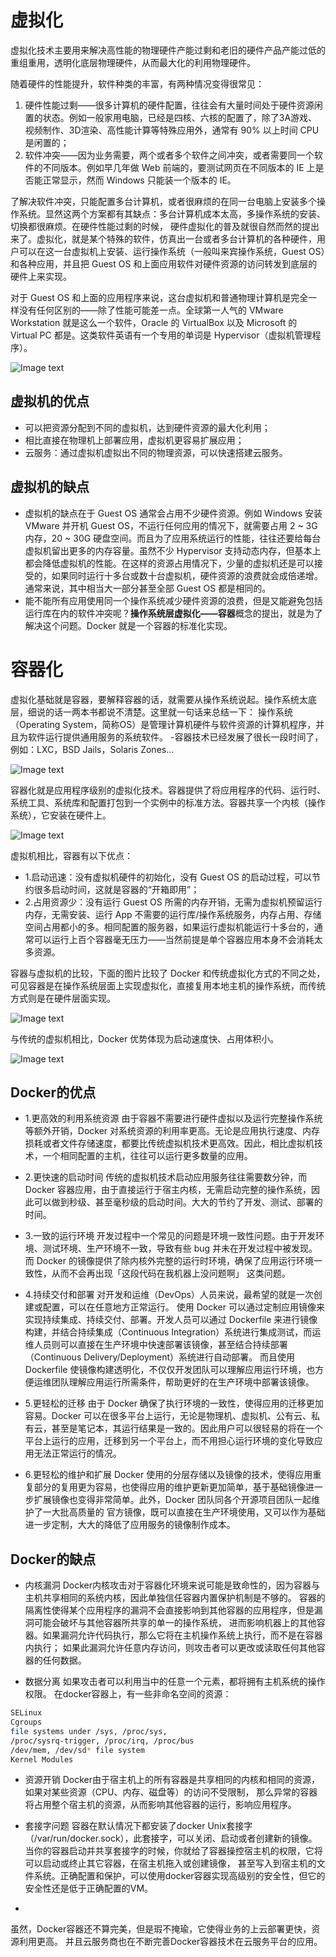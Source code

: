 # 虚拟化
虚拟化技术主要用来解决高性能的物理硬件产能过剩和老旧的硬件产品产能过低的重组重用，透明化底层物理硬件，从而最大化的利用物理硬件。

随着硬件的性能提升，软件种类的丰富，有两种情况变得很常见：
1. 硬件性能过剩——很多计算机的硬件配置，往往会有大量时间处于硬件资源闲置的状态。例如一般家用电脑，已经是四核、六核的配置了，除了3A游戏、视频制作、3D渲染、高性能计算等特殊应用外，通常有 90% 以上时间 CPU 是闲置的；
2. 软件冲突——因为业务需要，两个或者多个软件之间冲突，或者需要同一个软件的不同版本。例如早几年做 Web 前端的，要测试网页在不同版本的 IE 上是否能正常显示，然而 Windows 只能装一个版本的 IE。

了解决软件冲突，只能配置多台计算机，或者很麻烦的在同一台电脑上安装多个操作系统。显然这两个方案都有其缺点：多台计算机成本太高，多操作系统的安装、切换都很麻烦。在硬件性能过剩的时候，
硬件虚拟化的普及就很自然而然的提出来了。虚拟化，就是某个特殊的软件，仿真出一台或者多台计算机的各种硬件，用户可以在这一台虚拟机上安装、运行操作系统（一般叫来宾操作系统，Guest OS）和各种应用，并且把 Guest OS 和上面应用软件对硬件资源的访问转发到底层的硬件上来实现。

对于 Guest OS 和上面的应用程序来说，这台虚拟机和普通物理计算机是完全一样没有任何区别的——除了性能可能差一点。全球第一人气的 VMware Workstation 就是这么一个软件，Oracle 的 VirtualBox 以及 Microsoft 的 Virtual PC 都是。这类软件英语有一个专用的单词是 Hypervisor（虚拟机管理程序）。

![Image text](../BasicPrinciple/images/001.png)

## 虚拟机的优点
- 可以把资源分配到不同的虚拟机，达到硬件资源的最大化利用；
- 相比直接在物理机上部署应用，虚拟机更容易扩展应用；
- 云服务：通过虚拟机虚拟出不同的物理资源，可以快速搭建云服务。

## 虚拟机的缺点
- 虚拟机的缺点在于 Guest OS 通常会占用不少硬件资源。例如 Windows 安装 VMware 并开机 Guest OS，不运行任何应用的情况下，就需要占用 2 ~ 3G 内存，20 ~ 30G 硬盘空间。而且为了应用系统运行的性能，往往还要给每台虚拟机留出更多的内存容量。虽然不少 Hypervisor 支持动态内存，但基本上都会降低虚拟机的性能。在这样的资源占用情况下，少量的虚拟机还是可以接受的，如果同时运行十多台或数十台虚拟机，硬件资源的浪费就会成倍递增。通常来说，其中相当大一部分甚至全部 Guest OS 都是相同的。
- 能不能所有应用使用同一个操作系统减少硬件资源的浪费，但是又能避免包括运行库在内的软件冲突呢？**操作系统层虚拟化——容器**概念的提出，就是为了解决这个问题。Docker 就是一个容器的标准化实现。

# 容器化

虚拟化基础就是容器，要解释容器的话，就需要从操作系统说起。操作系统太底层，细说的话一两本书都说不清楚。这里就一句话来总结一下：
操作系统（Operating System，简称OS）是管理计算机硬件与软件资源的计算机程序，并且为软件运行提供通用服务的系统软件。
-容器技术已经发展了很长一段时间了，例如：LXC，BSD Jails，Solaris Zones...

![Image text](../BasicPrinciple/images/002.jpg)

容器化就是应用程序级别的虚拟化技术。容器提供了将应用程序的代码、运行时、系统工具、系统库和配置打包到一个实例中的标准方法。容器共享一个内核（操作系统），它安装在硬件上。

![Image text](../BasicPrinciple/images/003.png)

虚拟机相比，容器有以下优点：
- 1.启动迅速：没有虚拟机硬件的初始化，没有 Guest OS 的启动过程，可以节约很多启动时间，这就是容器的“开箱即用”；
- 2.占用资源少：没有运行 Guest OS 所需的内存开销，无需为虚拟机预留运行内存，无需安装、运行 App 不需要的运行库/操作系统服务，内存占用、存储空间占用都小的多。相同配置的服务器，如果运行虚拟机能运行十多台的，通常可以运行上百个容器毫无压力——当然前提是单个容器应用本身不会消耗太多资源。

容器与虚拟机的比较，下面的图片比较了 Docker 和传统虚拟化方式的不同之处，可见容器是在操作系统层面上实现虚拟化，直接复用本地主机的操作系统，而传统方式则是在硬件层面实现。

![Image text](../BasicPrinciple/images/007.png)

与传统的虚拟机相比，Docker 优势体现为启动速度快、占用体积小。

![Image text](../BasicPrinciple/images/008.png)

## Docker的优点

- 1.更高效的利用系统资源
由于容器不需要进行硬件虚拟以及运行完整操作系统等额外开销，Docker 对系统资源的利用率更高。无论是应用执行速度、内存损耗或者文件存储速度，都要比传统虚拟机技术更高效。因此，相比虚拟机技术，一个相同配置的主机，往往可以运行更多数量的应用。

- 2.更快速的启动时间
传统的虚拟机技术启动应用服务往往需要数分钟，而 Docker 容器应用，由于直接运行于宿主内核，无需启动完整的操作系统，因此可以做到秒级、甚至毫秒级的启动时间。大大的节约了开发、测试、部署的时间。

- 3.一致的运行环境
开发过程中一个常见的问题是环境一致性问题。由于开发环境、测试环境、生产环境不一致，导致有些 bug 并未在开发过程中被发现。而 Docker 的镜像提供了除内核外完整的运行时环境，确保了应用运行环境一致性，从而不会再出现「这段代码在我机器上没问题啊」 这类问题。

- 4.持续交付和部署
对开发和运维（DevOps）人员来说，最希望的就是一次创建或配置，可以在任意地方正常运行。
使用 Docker 可以通过定制应用镜像来实现持续集成、持续交付、部署。开发人员可以通过 Dockerfile 来进行镜像构建，并结合持续集成（Continuous Integration）系统进行集成测试，而运维人员则可以直接在生产环境中快速部署该镜像，甚至结合持续部署（Continuous Delivery/Deployment）系统进行自动部署。
而且使用 Dockerfile 使镜像构建透明化，不仅仅开发团队可以理解应用运行环境，也方便运维团队理解应用运行所需条件，帮助更好的在生产环境中部署该镜像。

- 5.更轻松的迁移
由于 Docker 确保了执行环境的一致性，使得应用的迁移更加容易。Docker 可以在很多平台上运行，无论是物理机、虚拟机、公有云、私有云，甚至是笔记本，其运行结果是一致的。因此用户可以很轻易的将在一个平台上运行的应用，迁移到另一个平台上，而不用担心运行环境的变化导致应用无法正常运行的情况。

- 6.更轻松的维护和扩展
Docker 使用的分层存储以及镜像的技术，使得应用重复部分的复用更为容易，也使得应用的维护更新更加简单，基于基础镜像进一步扩展镜像也变得非常简单。此外，Docker 团队同各个开源项目团队一起维护了一大批高质量的 官方镜像，既可以直接在生产环境使用，又可以作为基础进一步定制，大大的降低了应用服务的镜像制作成本。

## Docker的缺点

- 内核漏洞
Docker内核攻击对于容器化环境来说可能是致命性的，因为容器与主机共享相同的系统内核，因此单独信任容器内置保护机制是不够的。
容器的隔离性使得某个应用程序的漏洞不会直接影响到其他容器的应用程序，但是漏洞可能会破坏与其他容器所共享的单一的操作系统，
进而影响机器上的其他容器。如果漏洞允许代码执行，那么它将在主机操作系统上执行，而不是在容器内执行；
如果此漏洞允许任意内存访问，则攻击者可以更改或读取任何其他容器的任何数据。

- 数据分离
如果攻击者可以利用当中的任意一个元素，都将拥有主机系统的操作权限。 在docker容器上，有一些非命名空间的资源： 

```bash
SELinux
Cgroups
file systems under /sys, /proc/sys,
/proc/sysrq-trigger, /proc/irq, /proc/bus
/dev/mem, /dev/sd* file system
Kernel Modules
```

- 资源开销
Docker由于宿主机上的所有容器是共享相同的内核和相同的资源，如果对某些资源（CPU、内存、磁盘等）的访问不受限制，
那么异常的容器将占用整个宿主机的资源，从而影响其他容器的运行，影响应用程序。

- 套接字问题
容器在默认情况下都安装了docker Unix套接字（/var/run/docker.sock），此套接字，可以关闭、启动或者创建新的镜像。
当你的容器启动并共享套接字的时候，你就给了容器操控宿主机的权限，它将可以启动或终止其它容器，在宿主机拖入或创建镜像，
甚至写入到宿主机的文件系统。正确配置和保护，可以使用docker容器实现高级别的安全性，但它的安全性还是低于正确配置的VM。
- 
虽然，Docker容器还不算完美，但是瑕不掩瑜，它使得业务的上云部署更快，资源利用更高。
并且云服务商也在不断完善Docker容器技术在云服务平台的应用。
